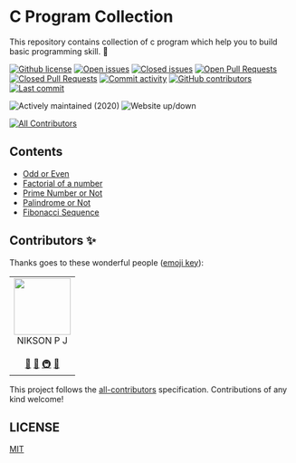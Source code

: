 # C Program Collection

This repository contains collection of c program which help you to build basic programming skill. 🚀

[![Github license](https://img.shields.io/github/license/gfmio/awesome-github-template.svg "Github license")](https://github.com/gfmio/awesome-github-template/blob/master/LICENSE)
[![Open issues](https://img.shields.io/github/issues/gfmio/awesome-github-template.svg "Open issues")](https://github.com/gfmio/awesome-github-template/issues)
[![Closed issues](https://img.shields.io/github/issues-closed/gfmio/awesome-github-template.svg "Closed issues")](https://github.com/gfmio/awesome-github-template/issues?utf8=✓&q=is%3Aissue+is%3Aclosed)
[![Open Pull Requests](https://img.shields.io/github/issues-pr/gfmio/awesome-github-template.svg "Open Pull Requests")](https://github.com/gfmio/awesome-github-template/pulls)
[![Closed Pull Requests](https://img.shields.io/github/issues-pr-closed/gfmio/awesome-github-template.svg "Closed Pull Requests")](https://github.com/gfmio/awesome-github-template/pulls?utf8=✓&q=is%3Apr+is%3Aclosed)
[![Commit activity](https://img.shields.io/github/commit-activity/m/gfmio/awesome-github-template.svg "Commit activity")](https://github.com/gfmio/awesome-github-template/graphs/commit-activity)
[![GitHub contributors](https://img.shields.io/github/contributors/gfmio/awesome-github-template.svg "Github contributors")](https://github.com/gfmio/awesome-github-template/graphs/contributors)
[![Last commit](https://img.shields.io/github/last-commit/gfmio/awesome-github-template.svg "Last commit")](https://github.com/gfmio/awesome-github-template/commits/master)

![Actively maintained (2020)](https://img.shields.io/maintenance/yes/2020.svg "Actively maintained (2020)")
![Website up/down](https://img.shields.io/website-up-down-green-red/https/github.com/gfmio/awesome-github-template.svg "Website up/down")

<!-- ALL-CONTRIBUTORS-BADGE:START - Do not remove or modify this section -->

[![All Contributors](https://img.shields.io/badge/all_contributors-1-orange.svg?style=flat-square)](#contributors-)

<!-- ALL-CONTRIBUTORS-BADGE:END -->

## Contents

- <a href='https://github.com/nikson-pj/c-programs/blob/master/odd%20or%20even'>Odd or Even</a>
- <a href='https://github.com/nikson-pj/c-programs/blob/master/factorial'>Factorial of a number</a>
- <a href='https://github.com/nikson-pj/c-programs/blob/master/prime%20number'> Prime Number or Not</a>
- <a href='https://github.com/nikson-pj/c-programs/blob/master/palindrome'>Palindrome or Not</a>
- <a href='https://github.com/nikson-pj/c-programs/blob/master/Fibonacci%20Sequence'>Fibonacci Sequence</a>

## Contributors ✨

Thanks goes to these wonderful people ([emoji key](https://allcontributors.org/docs/en/emoji-key)):

<!-- ALL-CONTRIBUTORS-LIST:START - Do not remove or modify this section -->
<!-- prettier-ignore-start -->
<!-- markdownlint-disable -->
<table>
  <tr>
    <td align="center"><img src="https://github.com/account" width="100px;" alt=""/><br/>NIKSON P J<br /></a><br /><a href="https://github.com/gfmio/awesome-github-template/commits?author=gfmio" title="Documentation">📖</a> <a href="#ideas-gfmio" title="Ideas, Planning, & Feedback">🤔</a> <a href="#infra-gfmio" title="Infrastructure (Hosting, Build-Tools, etc)">🚇</a> <a href="#maintenance-gfmio" title="Maintenance">🚧</a></td>
  </tr>
</table>

<!-- markdownlint-enable -->
<!-- prettier-ignore-end -->

<!-- ALL-CONTRIBUTORS-LIST:END -->

This project follows the [all-contributors](https://github.com/all-contributors/all-contributors)
specification. Contributions of any kind welcome!

## LICENSE

[MIT](LICENSE)
